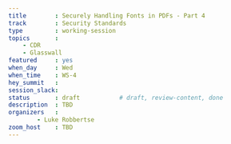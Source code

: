 ```yaml
---
title        : Securely Handling Fonts in PDFs - Part 4
track        : Security Standards
type         : working-session
topics       :
    - CDR
    - Glasswall
featured     : yes
when_day     : Wed
when_time    : WS-4
hey_summit   :
session_slack: 
status       : draft           # draft, review-content, done
description  : TBD
organizers   :
        - Luke Robbertse
zoom_host    : TBD
---
```

